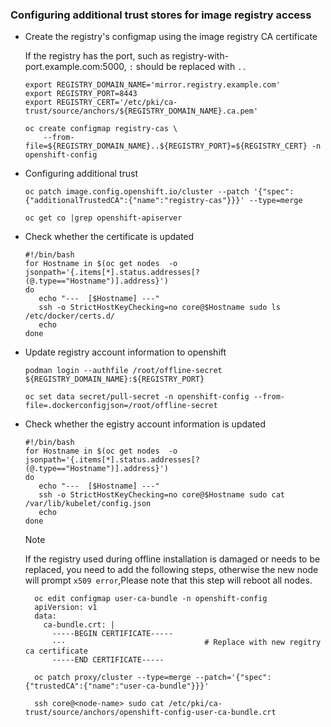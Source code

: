 ### Configuring additional trust stores for image registry access
* Create the registry's configmap using the image registry CA certificate

  If the registry has the port, such as registry-with-port.example.com:5000, `:` should be replaced with `..`
  ```
  export REGISTRY_DOMAIN_NAME='mirror.registry.example.com'
  export REGISTRY_PORT=8443
  export REGISTRY_CERT='/etc/pki/ca-trust/source/anchors/${REGISTRY_DOMAIN_NAME}.ca.pem'

  oc create configmap registry-cas \
      --from-file=${REGISTRY_DOMAIN_NAME}..${REGISTRY_PORT}=${REGISTRY_CERT} -n openshift-config
  ``` 

* Configuring additional trust
  ```
  oc patch image.config.openshift.io/cluster --patch '{"spec":{"additionalTrustedCA":{"name":"registry-cas"}}}' --type=merge

  oc get co |grep openshift-apiserver
  ```
  
* Check whether the certificate is updated
  ```
  #!/bin/bash
  for Hostname in $(oc get nodes  -o jsonpath='{.items[*].status.addresses[?(@.type=="Hostname")].address}')
  do
     echo "---  [$Hostname] ---"
     ssh -o StrictHostKeyChecking=no core@$Hostname sudo ls /etc/docker/certs.d/
     echo
  done
  ```

* Update registry account information to openshift
  ```
  podman login --authfile /root/offline-secret ${REGISTRY_DOMAIN_NAME}:${REGISTRY_PORT}

  oc set data secret/pull-secret -n openshift-config --from-file=.dockerconfigjson=/root/offline-secret
  ```

* Check whether the egistry account information is updated
  ```
  #!/bin/bash
  for Hostname in $(oc get nodes  -o jsonpath='{.items[*].status.addresses[?(@.type=="Hostname")].address}')
  do
     echo "---  [$Hostname] ---"
     ssh -o StrictHostKeyChecking=no core@$Hostname sudo cat /var/lib/kubelet/config.json
     echo
  done
  ```
    > [!NOTE]  
    > 
    > If the registry used during offline installation is damaged or needs to be replaced, you need to add the following steps, otherwise the new node will prompt `x509 error`,Please note that this step will reboot all nodes.
    > 
    > ```
    >   oc edit configmap user-ca-bundle -n openshift-config
    >   apiVersion: v1
    >   data:
    >     ca-bundle.crt: |
    >       -----BEGIN CERTIFICATE-----
    >       ···                               # Replace with new regitry ca certificate
    >       -----END CERTIFICATE-----
    > 
    >   oc patch proxy/cluster --type=merge --patch='{"spec":{"trustedCA":{"name":"user-ca-bundle"}}}'
    > 
    >   ssh core@<node-name> sudo cat /etc/pki/ca-trust/source/anchors/openshift-config-user-ca-bundle.crt 
    >   ```
